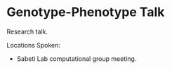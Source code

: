 # Genotype-Phenotype Talk
Research talk.

Locations Spoken:

- Sabeti Lab computational group meeting.